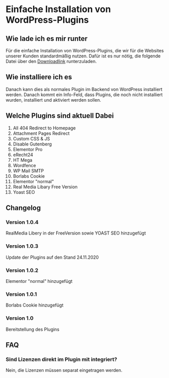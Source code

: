 # Einfache Installation von WordPress-Plugins
## Wie lade ich es mir runter
Für die einfache Installation von WordPress-Plugins, die wir für die Websites unserer Kunden standardmäßig nutzen.
Dafür ist es nur nötig, die folgende Datei über den [Downloadlink](https://github.com/city-map-stade/city-map-plugin/archive/main.zip) runterzuladen. 

## Wie installiere ich es
Danach kann dies als normales Plugin im Backend von WordPress installiert werden. 
Danach kommt ein Info-Feld, dass Plugins, die noch nicht installiert wurden, installiert und aktiviert werden sollen.

## Welche Plugins sind aktuell Dabei
1. All 404 Redirect to Homepage
2. Attachment Pages Redirect
3. Custom CSS & JS
4. Disable Gutenberg
5. Elementor Pro
6. eRecht24
7. HT Mega
8. Wordfence
9. WP Mail SMTP
10. Borlabs Cookie
11. Elementor "normal"
12. Real Media Libary Free Version
13. Yoast SEO

## Changelog

### Version 1.0.4
RealMedia Libery in der FreeVersion sowie YOAST SEO hinzugefügt

### Version 1.0.3
Update der Plugins auf den Stand 24.11.2020

### Version 1.0.2 
Elementor "normal" hinzugefügt

### Version 1.0.1
Borlabs Cookie hinzugefügt

### Version 1.0
Bereitstellung des Plugins

## FAQ
### Sind Lizenzen direkt im Plugin mit integriert?
Nein, die Lizenzen müssen separat eingetragen werden. 
